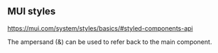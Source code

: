 ## MUI styles

https://mui.com/system/styles/basics/#styled-components-api

The ampersand (&) can be used to refer back to the main component.
